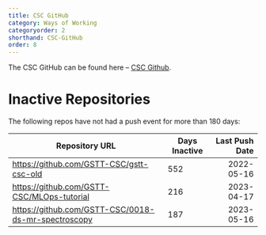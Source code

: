 ```yaml
---
title: CSC GitHub
category: Ways of Working
categoryorder: 2
shorthand: CSC-GitHub
order: 8
---
```


The CSC GitHub can be found here – <a href="https://github.com/GSTT-CSC/">CSC Github</a>.

# Inactive Repositories

The following repos have not had a push event for more than 180 days:

| Repository URL | Days Inactive | Last Push Date |
| --- | --- | ---: |
| https://github.com/GSTT-CSC/gstt-csc-old | 552 | 2022-05-16 |
| https://github.com/GSTT-CSC/MLOps-tutorial | 216 | 2023-04-17 |
| https://github.com/GSTT-CSC/0018-ds-mr-spectroscopy | 187 | 2023-05-16 |
